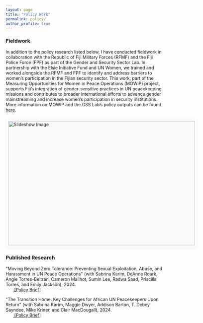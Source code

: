 ```yaml
---
layout: page
title: "Policy Work"
permalink: policy/
author_profile: true
---
```


### Fieldwork

In addition to the policy research listed below, I have conducted fieldwork in collaboration with the Republic of Fiji Military Forces (RFMF) and the Fiji Police Force (FPF) as part of the Gender and Security Sector Lab. In partnership with the Elsie Initiative Fund and UN Women, we trained and worked alongside the RFMF and FPF to identify and address barriers to women’s participation in the Fijian security sector. This work, part of the Measuring Opportunities for Women in Peace Operations (MOWIP) project, supports Fiji’s integration of gender-sensitive practices in UN peacekeeping missions and contributes to broader international efforts to advance gender mainstreaming and increase women’s participation in security institutions. More information on MOWIP and the GSS Lab’s policy outputs can be found [here](https://www.sabrinamkarim.com/policy).

<style>
#slideshow-container {
  width: 600px;
  height: 400px;
  background-color: #fafafa;    /* very light grey */
  padding: 8px;                 /* gives a little breathing room */
  border-radius: 6px;           /* match your corner style */
  box-shadow: 0 2px 6px rgba(0,0,0,0.05);  /* whisper‑light shadow */
  margin: 20px auto;            /* center it and add vertical space */
}

  #slideshow-container img {
    width: 100%;
    height: 100%;
    object-fit: contain;
    object-position: center;
    display: block;
  }
</style>

<div id="slideshow-container">
  <img id="slideshow-image" src="" alt="Slideshow Image">
</div>
<script src="../assets/js/slideshow_fieldwork.js"></script>
<script>
  startSlideshow();
</script>

### Published Research

"Moving Beyond Zero Tolerance: Preventing Sexual Exploitation, Abuse, and Harassment in UN Peace Operations" (with Sabrina Karim, DeAnne Roark, Angie Torres-Beltran, Cameron Mailhot, Sumin Lee, Radwa Saad, Priscilla Torres, and Emily Jackson), 2024.
<br>&nbsp;&nbsp;&nbsp;&nbsp;&nbsp;&nbsp;<span style="padding-right:5%"><a href='{{ "https://static1.squarespace.com/static/61fbe2ea4da6917124d884ea/t/6671cc4d529c11049c1ea098/1718733901950/GSS+Lab+Policy+Brief_1_Moving+Beyond+Zero+Tolerance.pdf"}}'><i class='fas fa-file-pdf'></i> [Policy Brief]</a></span>


"The Transition Home: Key Challenges for African UN Peacekeepers Upon Return" (with Sabrina Karim, Maggie Dwyer, Addison Barton, T. Debey Sayndee, Mike Kriner, and Clair MacDougall), 2024.
<br>&nbsp;&nbsp;&nbsp;&nbsp;&nbsp;&nbsp;<span style="padding-right:5%"><a href='{{ "https://static1.squarespace.com/static/61fbe2ea4da6917124d884ea/t/671a6c15624abf60aade2c6a/1729784853715/Policy+Brief_2_The+Transition+Home.pdf"}}'><i class='fas fa-file-pdf'></i> [Policy Brief]</a></span>